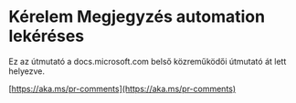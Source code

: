# <a name="pull-request-comment-automation"></a>Kérelem Megjegyzés automation lekéréses

Ez az útmutató a docs.microsoft.com belső közreműködői útmutató át lett helyezve.

[https://aka.ms/pr-comments](https://aka.ms/pr-comments)
